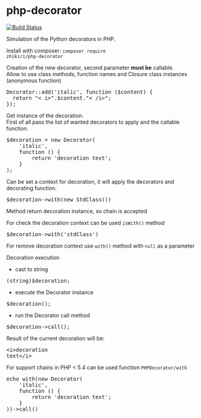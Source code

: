 # php-decorator

[![Build Status](https://travis-ci.org/zhikiri/php-decorator.svg?branch=master)](https://travis-ci.org/zhikiri/php-decorator)

Simulation of the Python decorators in PHP.<br>

Install with composer: <code>composer require zhikiri/php-decorator</code>

Creation of the new decorator, second parameter <b>must be</b> callable.<br>
Allow to use class methods, function names and Closure class instances (anonymous function)<br>
<pre>
Decorator::add('italic', function ($content) {
  return "< i>".$content."< /i>";
});
</pre>

Get instance of the decoration.<br>
First of all pass the list of wanted decorators to apply and the callable function.
<pre>
$decoration = new Decorator(
    'italic',
    function () {
        return 'decoration text';
    }
);
</pre>

Can be set a context for decoration, it will apply the decorators and decorating function.
<pre>$decoration->with(new StdClass())</pre>
Method return decoration instance, so chain is accepted
 
For check the decoration context can be used <code>isWith()</code> method
<pre>$decoration->with('stdClass')</pre>
 
For remove decoration context use <code>with()</code> method with <code>null</code> as a parameter

Decoration execution<br>
- cast to string
<pre>(string)$decoration;</pre>
- execute the Decorator instance
<pre>$decoration();</pre>
- run the Decorator call method
<pre>$decoration->call();</pre>

Result of the current decoration will be: <pre>\<i\>decoration text\</i\></pre>

For support chains in PHP < 5.4 can be used function <code>PHPDecorator/with</code><br>
<pre>
echo with(new Decorator(
    'italic',
    function () {
        return 'decoration text';
    }
))->call()
</pre>
